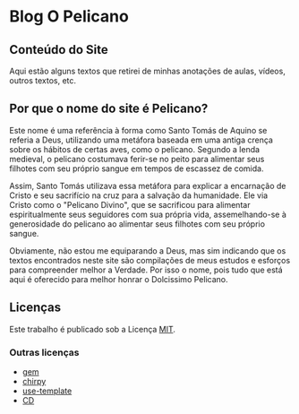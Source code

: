 # Blog O Pelicano

## Conteúdo do Site

Aqui estão alguns textos que retirei de minhas anotações de aulas, vídeos, outros textos, etc.

## Por que o nome do site é Pelicano?

Este nome é uma referência à forma como Santo Tomás de Aquino se referia a Deus, utilizando uma metáfora baseada em uma antiga crença sobre os hábitos de certas aves, como o pelicano. Segundo a lenda medieval, o pelicano costumava ferir-se no peito para alimentar seus filhotes com seu próprio sangue em tempos de escassez de comida. 

Assim, Santo Tomás utilizava essa metáfora para explicar a encarnação de Cristo e seu sacrifício na cruz para a salvação da humanidade. Ele via Cristo como o "Pelicano Divino", que se sacrificou para alimentar espiritualmente seus seguidores com sua própria vida, assemelhando-se à generosidade do pelicano ao alimentar seus filhotes com seu próprio sangue.

Obviamente, não estou me equiparando a Deus, mas sim indicando que os textos encontrados neste site são compilações de meus estudos e esforços para compreender melhor a Verdade. Por isso o nome, pois tudo que está aqui é oferecido para melhor honrar o Dolcissimo Pelicano.

## Licenças

Este trabalho é publicado sob a Licença [MIT](https://github.com/smrsassa/smrsassa.github.io/blob/main/LICENSE).

### Outras licenças

- [gem](https://rubygems.org/gems/jekyll-theme-chirpy)
- [chirpy](https://github.com/cotes2020/jekyll-theme-chirpy/)
- [use-template](https://github.com/cotes2020/chirpy-starter/generate)
- [CD](https://en.wikipedia.org/wiki/Continuous_deployment)
